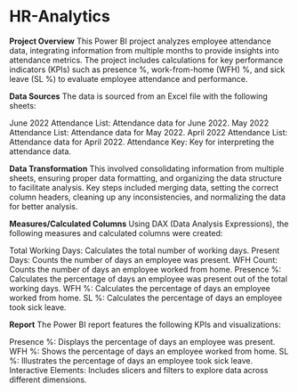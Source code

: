 # HR-Analytics

**Project Overview**
This Power BI project analyzes employee attendance data, integrating information from multiple months to provide insights into attendance metrics. The project includes calculations for key performance indicators (KPIs) such as presence %, work-from-home (WFH) %, and sick leave (SL %) to evaluate employee attendance and performance.

**Data Sources**
The data is sourced from an Excel file with the following sheets:

June 2022 Attendance List: Attendance data for June 2022.
May 2022 Attendance List: Attendance data for May 2022.
April 2022 Attendance List: Attendance data for April 2022.
Attendance Key: Key for interpreting the attendance data.

**Data Transformation**
This involved consolidating information from multiple sheets, ensuring proper data formatting, and organizing the data structure to facilitate analysis. Key steps included merging data, setting the correct column headers, cleaning up any inconsistencies, and normalizing the data for better analysis.

**Measures/Calculated Columns**
Using DAX (Data Analysis Expressions), the following measures and calculated columns were created:

Total Working Days: Calculates the total number of working days.
Present Days: Counts the number of days an employee was present.
WFH Count: Counts the number of days an employee worked from home.
Presence %: Calculates the percentage of days an employee was present out of the total working days.
WFH %: Calculates the percentage of days an employee worked from home.
SL %: Calculates the percentage of days an employee took sick leave.

**Report**
The Power BI report features the following KPIs and visualizations:

Presence %: Displays the percentage of days an employee was present.
WFH %: Shows the percentage of days an employee worked from home.
SL %: Illustrates the percentage of days an employee took sick leave.
Interactive Elements: Includes slicers and filters to explore data across different dimensions.

